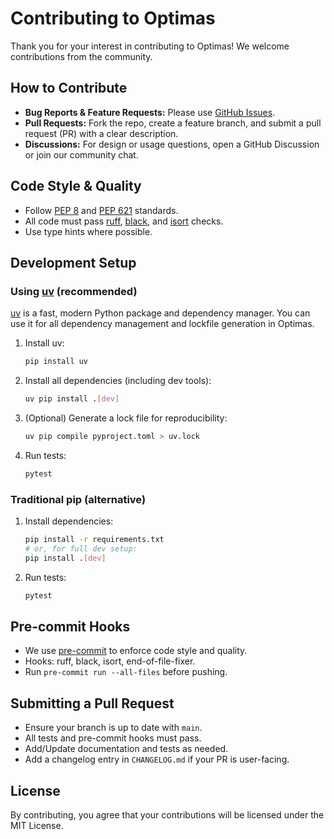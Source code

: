 # Contributing to Optimas

Thank you for your interest in contributing to Optimas! We welcome contributions from the community.

## How to Contribute
- **Bug Reports & Feature Requests:** Please use [GitHub Issues](https://github.com/stanfordnlp/optimas/issues).
- **Pull Requests:** Fork the repo, create a feature branch, and submit a pull request (PR) with a clear description.
- **Discussions:** For design or usage questions, open a GitHub Discussion or join our community chat.

## Code Style & Quality
- Follow [PEP 8](https://peps.python.org/pep-0008/) and [PEP 621](https://peps.python.org/pep-0621/) standards.
- All code must pass [ruff](https://docs.astral.sh/ruff/), [black](https://black.readthedocs.io/en/stable/), and [isort](https://pycqa.github.io/isort/) checks.
- Use type hints where possible.

## Development Setup

### Using [uv](https://github.com/astral-sh/uv) (recommended)
[uv](https://github.com/astral-sh/uv) is a fast, modern Python package and dependency manager. You can use it for all dependency management and lockfile generation in Optimas.

1. Install uv:
   ```bash
   pip install uv
   ```
2. Install all dependencies (including dev tools):
   ```bash
   uv pip install .[dev]
   ```
3. (Optional) Generate a lock file for reproducibility:
   ```bash
   uv pip compile pyproject.toml > uv.lock
   ```
4. Run tests:
   ```bash
   pytest
   ```

### Traditional pip (alternative)
1. Install dependencies:
   ```bash
   pip install -r requirements.txt
   # or, for full dev setup:
   pip install .[dev]
   ```
2. Run tests:
   ```bash
   pytest
   ```

## Pre-commit Hooks
- We use [pre-commit](https://pre-commit.com/) to enforce code style and quality.
- Hooks: ruff, black, isort, end-of-file-fixer.
- Run `pre-commit run --all-files` before pushing.

## Submitting a Pull Request
- Ensure your branch is up to date with `main`.
- All tests and pre-commit hooks must pass.
- Add/Update documentation and tests as needed.
- Add a changelog entry in `CHANGELOG.md` if your PR is user-facing.

## License
By contributing, you agree that your contributions will be licensed under the MIT License.
